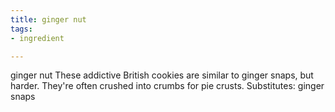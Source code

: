 ```yaml
---
title: ginger nut
tags:
- ingredient

---
```

ginger nut These addictive British cookies are similar to ginger snaps, but harder. They're often crushed into crumbs for pie crusts. Substitutes: ginger snaps
